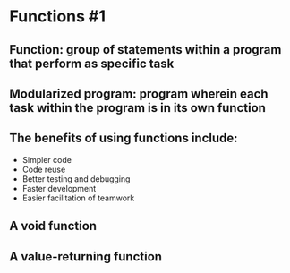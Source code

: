 # Functions #1


## Function: group of statements within  a program that perform as specific task
## Modularized program: program wherein each task within the program is in its own function


## The benefits of using functions include:
* Simpler code
* Code reuse
* Better testing and debugging 
* Faster development
* Easier facilitation of teamwork


## A void function
## A value-returning function
